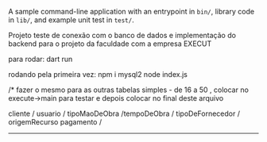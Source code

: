 A sample command-line application with an entrypoint in `bin/`, library code
in `lib/`, and example unit test in `test/`.

Projeto teste de conexão com o banco de dados e implementação do backend para o projeto da faculdade com a empresa EXECUT

para rodar: dart run

rodando pela primeira vez: 
                            npm i mysql2
                            node index.js




/*  fazer o mesmo para as outras tabelas simples - de 16 a 50 , colocar no execute->main para testar e depois colocar no final deste arquivo

cliente / usuario / tipoMaoDeObra /tempoDeObra / tipoDeFornecedor / origemRecurso
pagamento / 

  <!-- // ClienteController clienteController = ClienteController();

    // clienteController.create(
    //   complemento: "'Apto 45'",
    //   cpfCnpj: "12345678901234",
    //   logradouro: "'Rua das Flores, 123'",
    //   nomeCliente: "'João Silva'",
    //   razaoSocial: "'JS Serviços'",
    //   telefone: "11987654321",
    // );

    // clienteController.readByID(
    //   idCliente: 9,
    // );

    // clienteController.update(
    //   complemento: "'Apto 1010'",
    //   cpfCnpj: "12345678901234",
    //   logradouro: "'Rua das Flores, 123'",
    //   nomeCliente: "'João Silva'",
    //   razaoSocial: "'JS Serviços'",
    //   telefone: "11987654321",
    //   idCliente: 8,
    // );

    // clienteController.delete(
    //   idCliente: 8,
    // );

    // clienteController.list();

    // clienteController.search(
    //     operator: "like", value: "'%Jo%'", paramter: "nomeCliente"); -->

<!--
    UsuarioController usuarioController = UsuarioController();

    usuarioController.create(
      complemento: "Quadra 13 Lote 20 Casa 01 Setor: Mansões Paraíso",
      cpfCnpj: "23132089000145",
      logradouro: "Rua J70, s/n",
      nomeUsuario: "Antônio Almeida",
      razaoSocial: "Execut Construções e Reformas",
      telefone: "62996551100",
    );

    usuarioController.readByID(
      idUsuario: 1,
    );

    usuarioController.update(
      complemento: "Quadra 13 Lote 20 Casa 01 Setor: Mansões Paraíso",
      cpfCnpj: "23132089000145",
      logradouro: "Rua J70, s/n",
      nomeUsuario: "Antônio Almeida de Souza",
      razaoSocial: "Execut Construções e Reformas",
      telefone: "62996551100",
      idUsuario: 1,
    );

    usuarioController.delete(
      idUsuario: 1,
    );

    usuarioController.list();

    usuarioController.search(
        operator: "like", value: "'%Ex%'", paramter: "nomeCliente"); -->

<!-- 
TipoMaoDeObraController tipoMaoDeObraController = TipoMaoDeObraController();

    tipoMaoDeObraController.create(
       nomeTipo: "Eletricista",
       descricao: "instalações elétricas"
    );

    tipoMaoDeObraController.readByID(
      idTipo: 1,
    );

    tipoMaoDeObraController.update(
      nomeTipo: "",
      descricao: "",
      idTipo: 1,
    );

    tipoMaoDeObraController.delete(
      idTipo: 1,
    );

    tipoMaoDeObraController.list();

    tipoMaoDeObraController.search(
        operator: "like", value: "'%Ex%'", paramter: "nomeCliente"); -->

<!--
    TempoDeObraController tempoDeObraController = TempoDeObraController();

    tempoDeObraController.create(
       nomeTempo: "Curto prazo",
    );

    tempoDeObraController.readByID(
      idTempo: 1,
    );

    tempoDeObraController.update(
      nomeTempo: "",
      idTempo: 1,
    );

    tempoDeObraController.delete(
      idTempo: 1,
    );

    tempoDeObraController.list();

    tempoDeObraController.search(
        operator: "like", value: "'%Ex%'", paramter: "nomeCliente");
  -->

<!-- 
  TipoDeFornecedorController tipoDeFornecedorController = TipoDeFornecedorController();

  tipoDeFornecedorController.create(
      nomeTipo: "Material de construção",
      descricao: "Fornecedor de materiais para construção civil",
  );

  tipoDeFornecedorController.readByID(
    idTipo: 1,
  );

  tipoDeFornecedorController.update(
    nomeTipo: "Material elétrico",
    descricao: "Fornecedor de materiais para construção civil",
    idTipo: 1,
  );

  tipoDeFornecedorController.delete(
    idTipo: 1,
  );

  tipoDeFornecedorController.list();

  tipoDeFornecedorController.search(
      operator: "like", value: "'%Ex%'", paramter: "nomeCliente");
  -->

<!--
  OrigemRecursoController origemRecursoController = OrigemRecursoController();

  origemRecursoController.create(
      tipoOrigem: "Material de construção",
      percentual: "Fornecedor de materiais para construção civil",
  );

  origemRecursoController.readByID(
    idOrigem: 1,
  );

  origemRecursoController.update(
    tipoOrigem: "Material elétrico",
    percentual: "Fornecedor de materiais para construção civil",
    idOrigem: 1,
  );

  origemRecursoController.delete(
    idOrigem: 1,
  );

  origemRecursoController.list();

  origemRecursoController.search(
      operator: "like", value: "'%Ex%'", paramter: "nomeCliente");
-->

<!-- 
  PagamentoController pagamentoController = PagamentoController();

  pagamentoController.create(
    tipoPagamento: "À vista",
    moeda: "PIX",
  );

  pagamentoController.readByID(
    idPagamento: 1,
  );

  pagamentoController.update(
    tipoPagamento: "A prazo",
    moeda: "Cartão de Crédito 4x",
    idPagamento: 1,
  );

  pagamentoController.delete(
    idPagamento: 1,
  );

  pagamentoController.list();

  pagamentoController.search(
      operator: "like", value: "'%Ex%'", paramter: "tipoPagamento");
-->




--- 


